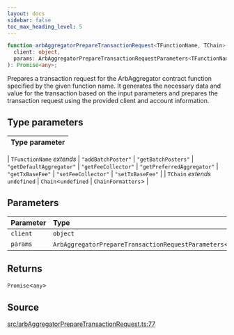 ```yaml
---
layout: docs
sidebar: false
toc_max_heading_level: 5
---
```


```ts
function arbAggregatorPrepareTransactionRequest<TFunctionName, TChain>(
  client: object,
  params: ArbAggregatorPrepareTransactionRequestParameters<TFunctionName>,
): Promise<any>;
```

Prepares a transaction request for the ArbAggregator contract function
specified by the given function name. It generates the necessary data and
value for the transaction based on the input parameters and prepares the
transaction request using the provided client and account information.

## Type parameters

| Type parameter |
| :------------- |

| `TFunctionName` _extends_
\| `"addBatchPoster"`
\| `"getBatchPosters"`
\| `"getDefaultAggregator"`
\| `"getFeeCollector"`
\| `"getPreferredAggregator"`
\| `"getTxBaseFee"`
\| `"setFeeCollector"`
\| `"setTxBaseFee"` |
| `TChain` _extends_ `undefined` \| `Chain`\<`undefined` \| `ChainFormatters`\> |

## Parameters

| Parameter | Type                                                                  |
| :-------- | :-------------------------------------------------------------------- |
| `client`  | `object`                                                              |
| `params`  | `ArbAggregatorPrepareTransactionRequestParameters`\<`TFunctionName`\> |

## Returns

`Promise`\<`any`\>

## Source

[src/arbAggregatorPrepareTransactionRequest.ts:77](https://github.com/OffchainLabs/arbitrum-orbit-sdk/blob/9d5595a042e42f7d6b9af10a84816c98ea30f330/src/arbAggregatorPrepareTransactionRequest.ts#L77)
